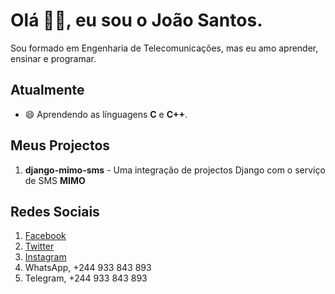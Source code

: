 # Olá 👋😉, eu sou o **João Santos**.
Sou formado em Engenharia de Telecomunicações, mas eu amo aprender, ensinar e programar.

## Atualmente
- 😄 Aprendendo as línguagens **C** e **C++**.

## Meus Projectos
1. **django-mimo-sms** - Uma integração de projectos Django com o serviço de SMS **MIMO**

## Redes Sociais
1. [Facebook](https://facebook.com/jo.caetano.169)
2. [Twitter](https://twitter.com/jocaetano2)
3. [Instagram](https://instagram.com/jocaetano2)
4. WhatsApp, +244 933 843 893
5. Telegram, +244 933 843 893
